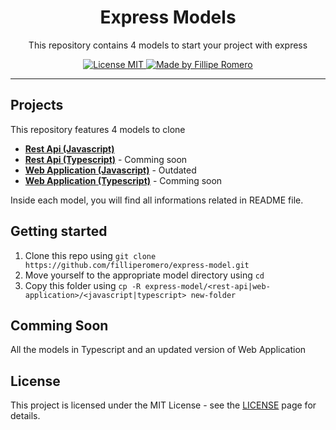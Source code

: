 <h1 align="center">Express Models</h1>
<p align="center">This repository contains 4 models to start your project with express</p>

<p align="center">
  <a href="https://opensource.org/licenses/MIT">
    <img src="https://img.shields.io/badge/License-MIT-blue.svg" alt="License MIT">
  </a>
  <a href="linkedin.com/in/filliperomero">
    <img alt="Made by Fillipe Romero" src="https://img.shields.io/badge/Made%20by-Fillipe%20Romero-blueviolet">
  </a>
</p>

<hr />

## Projects

This repository features 4 models to clone

- [**Rest Api (Javascript)**](https://github.com/filliperomero/express-model/tree/master/rest-api/javascript)
- [**Rest Api (Typescript)**](https://github.com/filliperomero/express-model/tree/master/rest-api/typescript) - Comming soon
- [**Web Application (Javascript)**](https://github.com/filliperomero/express-model/tree/master/web-application/javascript) - Outdated
- [**Web Application (Typescript)**](https://github.com/filliperomero/express-model/tree/master/web-application/typescript) - Comming soon

Inside each model, you will find all informations related in README file.

## Getting started

1. Clone this repo using `git clone https://github.com/filliperomero/express-model.git`
2. Move yourself to the appropriate model directory using `cd`
3. Copy this folder using `cp -R express-model/<rest-api|web-application>/<javascript|typescript> new-folder`

## Comming Soon

All the models in Typescript and an updated version of Web Application

## License

This project is licensed under the MIT License - see the [LICENSE](https://opensource.org/licenses/MIT) page for details.